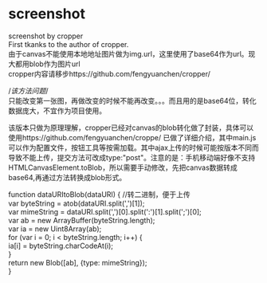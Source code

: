 # screenshot
screenshot by cropper</br>
First tkanks to the author of cropper.</br>
由于canvas不能使用本地地址图片做为img.url，这里使用了base64作为url。现大都用blob作为图片url</br>
cropper内容请移步https://github.com/fengyuanchen/cropper/<br>

/*该方法问题*/</br>
只能改变第一张图，再做改变的时候不能再改变。。。而且用的是base64位，转化数据庞大，不宜作为项目使用。</br>

该版本只做为原理理解，cropper已经对canvas的blob转化做了封装，具体可以使用https://github.com/fengyuanchen/croppe/ 已做了详细介绍，其中main.js可以作为配置文件，按钮工具等按需加载。其中ajax上传的时候可能按版本不同而导致不能上传，提交方法可改成type:"post"。注意的是：手机移动端好像不支持HTMLCanvasElement.toBlob，所以需要手动修改，先把canvas数据转成base64,再通过方法转换成blob形式。</br>

function dataURItoBlob(dataURI) {     //转二进制，便于上传 </br>
    var byteString = atob(dataURI.split(',')[1]);       </br>
    var mimeString = dataURI.split(',')[0].split(':')[1].split(';')[0]; </br>
    var ab = new ArrayBuffer(byteString.length);    </br>
    var ia = new Uint8Array(ab);                     </br>
    for (var i = 0; i < byteString.length; i++) {       </br>
        ia[i] = byteString.charCodeAt(i);   </br>
    }   </br>
    return new Blob([ab], {type: mimeString});  </br>
}       </br>
